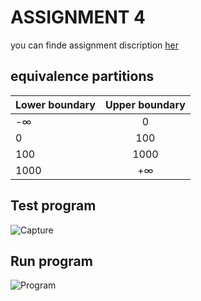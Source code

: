 # ASSIGNMENT 4 

you can finde assignment discription [her](https://github.com/datsoftlyngby/soft2019spring-test/blob/master/Assignments/04%20Specification%20Based%20Testing%20Techniques%20Assignment.pdf)


## equivalence partitions

| Lower boundary   |      Upper boundary      | 
|----------|:-------------:|
|-∞ |  0 | 
| 0 |  100  | 
| 100 | 1000 | 
| 1000 |+∞ |

## Test program
![Capture](https://user-images.githubusercontent.com/20173643/70870347-80835b80-1f92-11ea-82a6-a353cbc3075c.PNG)
## Run program
![Program](https://user-images.githubusercontent.com/20173643/70870348-824d1f00-1f92-11ea-94d3-68d2deb68580.PNG)

